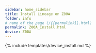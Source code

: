 ```yaml
---
sidebar: home_sidebar
title: Install Lineage on Z00A
folder: info
# name of the page (/{{permalink}}.html)
permalink: Z00A_Install.html
device: Z00A
---
```

{% include templates/device_install.md %}
